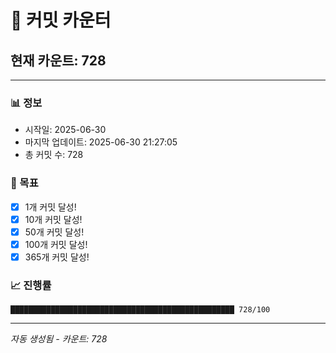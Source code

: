 # 🔢 커밋 카운터

## 현재 카운트: 728

---

### 📊 정보
- 시작일: 2025-06-30
- 마지막 업데이트: 2025-06-30 21:27:05
- 총 커밋 수: 728

### 🎯 목표
- [x] 1개 커밋 달성!
- [x] 10개 커밋 달성!
- [x] 50개 커밋 달성!
- [x] 100개 커밋 달성!
- [x] 365개 커밋 달성!

### 📈 진행률
```
██████████████████████████████████████████████████ 728/100
```

---
*자동 생성됨 - 카운트: 728*
